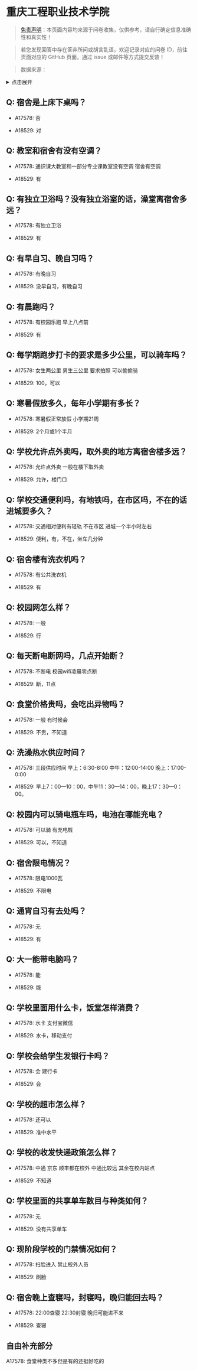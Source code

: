 # 重庆工程职业技术学院

> [免责声明](https://colleges.chat/#_3)：本页面内容均来源于问卷收集，仅供参考，请自行确定信息准确性和真实性！

> 若您发现回答中存在答非所问或胡言乱语，欢迎记录对应的问卷 ID，前往页面对应的 GitHub 页面，通过 issue 或邮件等方式提交反馈！

> 数据来源：

<details><summary>点击展开</summary>
<ul>
<li>A17578: 匿名 (2023 年 06 月)</li>
<li>A18529: 匿名 (2023 年 06 月)</li>
</ul>
</details>

## Q: 宿舍是上床下桌吗？

- A17578: 否

- A18529: 对

## Q: 教室和宿舍有没有空调？

- A17578: 通识课大教室和一部分专业课教室没有空调 宿舍有空调

- A18529: 有

## Q: 有独立卫浴吗？没有独立浴室的话，澡堂离宿舍多远？

- A17578: 有独立卫浴

- A18529: 有

## Q: 有早自习、晚自习吗？

- A17578: 有晚自习

- A18529: 没早自习，有晚自习

## Q: 有晨跑吗？

- A17578: 有校园乐跑 早上八点前

- A18529: 有

## Q: 每学期跑步打卡的要求是多少公里，可以骑车吗？

- A17578: 女生两公里 男生三公里 要求拍照 可以偷偷骑

- A18529: 100，可以

## Q: 寒暑假放多久，每年小学期有多长？

- A17578: 寒暑假正常放假 小学期21周

- A18529: 2个月或1个半月

## Q: 学校允许点外卖吗，取外卖的地方离宿舍楼多远？

- A17578: 允许点外卖 一般在楼下取外卖

- A18529: 允许，楼门口

## Q: 学校交通便利吗，有地铁吗，在市区吗，不在的话进城要多久？

- A17578: 交通相对便利有轻轨 不在市区 进城一个半小时左右

- A18529: 便利，有，不在，坐车几分钟

## Q: 宿舍楼有洗衣机吗？

- A17578: 有公共洗衣机

- A18529: 有

## Q: 校园网怎么样？

- A17578: 一般

- A18529: 行

## Q: 每天断电断网吗，几点开始断？

- A17578: 不断电 校园wifi凌晨零点断

- A18529: 断，11点

## Q: 食堂价格贵吗，会吃出异物吗？

- A17578: 一般 有时候会

- A18529: 不贵，不知道

## Q: 洗澡热水供应时间？

- A17578: 三段供应时间  早上：6:30-8:00  中午：12:00-14:00 晚上：17:00-0:00

- A18529: 早上7：00—10：00，中午11：30—14：00，晚上17：30—0：00。

## Q: 校园内可以骑电瓶车吗，电池在哪能充电？

- A17578: 可以骑 有充电桩

- A18529: 可以，不知道

## Q: 宿舍限电情况？

- A17578: 限电1000瓦

- A18529: 不限电

## Q: 通宵自习有去处吗？

- A17578: 无

- A18529: 有

## Q: 大一能带电脑吗？

- A17578: 能

- A18529: 能

## Q: 学校里面用什么卡，饭堂怎样消费？

- A17578: 水卡 支付宝微信

- A18529: 水卡，移动支付

## Q: 学校会给学生发银行卡吗？

- A17578: 会 建行卡

- A18529: 会

## Q: 学校的超市怎么样？

- A17578: 还可以

- A18529: 准中水平

## Q: 学校的收发快递政策怎么样？

- A17578: 中通 京东 顺丰都在校外 中通比较远 其余在校内站点

- A18529: 不知道

## Q: 学校里面的共享单车数目与种类如何？

- A17578: 无

- A18529: 没有共享单车

## Q: 现阶段学校的门禁情况如何？

- A17578: 扫脸进入 禁止校外人员

- A18529: 刷脸

## Q: 宿舍晚上查寝吗，封寝吗，晚归能回去吗？

- A17578: 22:00查寝 22:30封寝 晚归可能进不来

- A18529: 查寝

## 自由补充部分

A17578: 食堂种类不多但是有的还挺好吃的